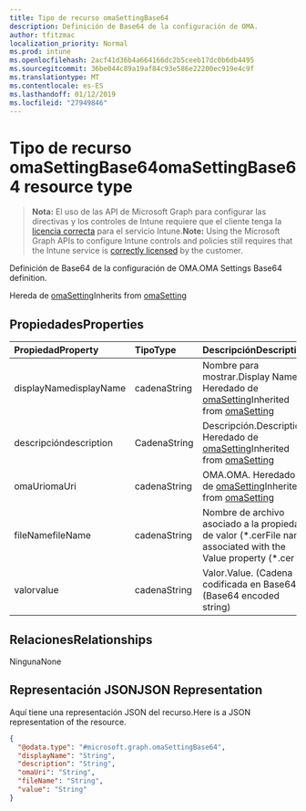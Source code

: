 ```yaml
---
title: Tipo de recurso omaSettingBase64
description: Definición de Base64 de la configuración de OMA.
author: tfitzmac
localization_priority: Normal
ms.prod: intune
ms.openlocfilehash: 2acf41d36b4a664166dc2b5ceeb17dc0b6db4495
ms.sourcegitcommit: 36be044c89a19af84c93e586e22200ec919e4c9f
ms.translationtype: MT
ms.contentlocale: es-ES
ms.lasthandoff: 01/12/2019
ms.locfileid: "27949846"
---
```

# <a name="omasettingbase64-resource-type"></a><span data-ttu-id="8c9e2-103">Tipo de recurso omaSettingBase64</span><span class="sxs-lookup"><span data-stu-id="8c9e2-103">omaSettingBase64 resource type</span></span>

> <span data-ttu-id="8c9e2-104">**Nota:** El uso de las API de Microsoft Graph para configurar las directivas y los controles de Intune requiere que el cliente tenga la [licencia correcta](https://go.microsoft.com/fwlink/?linkid=839381) para el servicio Intune.</span><span class="sxs-lookup"><span data-stu-id="8c9e2-104">**Note:** Using the Microsoft Graph APIs to configure Intune controls and policies still requires that the Intune service is [correctly licensed](https://go.microsoft.com/fwlink/?linkid=839381) by the customer.</span></span>

<span data-ttu-id="8c9e2-105">Definición de Base64 de la configuración de OMA.</span><span class="sxs-lookup"><span data-stu-id="8c9e2-105">OMA Settings Base64 definition.</span></span>

<span data-ttu-id="8c9e2-106">Hereda de [omaSetting](../resources/intune-deviceconfig-omasetting.md)</span><span class="sxs-lookup"><span data-stu-id="8c9e2-106">Inherits from [omaSetting](../resources/intune-deviceconfig-omasetting.md)</span></span>

## <a name="properties"></a><span data-ttu-id="8c9e2-107">Propiedades</span><span class="sxs-lookup"><span data-stu-id="8c9e2-107">Properties</span></span>
|<span data-ttu-id="8c9e2-108">Propiedad</span><span class="sxs-lookup"><span data-stu-id="8c9e2-108">Property</span></span>|<span data-ttu-id="8c9e2-109">Tipo</span><span class="sxs-lookup"><span data-stu-id="8c9e2-109">Type</span></span>|<span data-ttu-id="8c9e2-110">Descripción</span><span class="sxs-lookup"><span data-stu-id="8c9e2-110">Description</span></span>|
|:---|:---|:---|
|<span data-ttu-id="8c9e2-111">displayName</span><span class="sxs-lookup"><span data-stu-id="8c9e2-111">displayName</span></span>|<span data-ttu-id="8c9e2-112">cadena</span><span class="sxs-lookup"><span data-stu-id="8c9e2-112">String</span></span>|<span data-ttu-id="8c9e2-113">Nombre para mostrar.</span><span class="sxs-lookup"><span data-stu-id="8c9e2-113">Display Name.</span></span> <span data-ttu-id="8c9e2-114">Heredado de [omaSetting](../resources/intune-deviceconfig-omasetting.md)</span><span class="sxs-lookup"><span data-stu-id="8c9e2-114">Inherited from [omaSetting](../resources/intune-deviceconfig-omasetting.md)</span></span>|
|<span data-ttu-id="8c9e2-115">descripción</span><span class="sxs-lookup"><span data-stu-id="8c9e2-115">description</span></span>|<span data-ttu-id="8c9e2-116">Cadena</span><span class="sxs-lookup"><span data-stu-id="8c9e2-116">String</span></span>|<span data-ttu-id="8c9e2-117">Descripción.</span><span class="sxs-lookup"><span data-stu-id="8c9e2-117">Description.</span></span> <span data-ttu-id="8c9e2-118">Heredado de [omaSetting](../resources/intune-deviceconfig-omasetting.md)</span><span class="sxs-lookup"><span data-stu-id="8c9e2-118">Inherited from [omaSetting](../resources/intune-deviceconfig-omasetting.md)</span></span>|
|<span data-ttu-id="8c9e2-119">omaUri</span><span class="sxs-lookup"><span data-stu-id="8c9e2-119">omaUri</span></span>|<span data-ttu-id="8c9e2-120">cadena</span><span class="sxs-lookup"><span data-stu-id="8c9e2-120">String</span></span>|<span data-ttu-id="8c9e2-121">OMA.</span><span class="sxs-lookup"><span data-stu-id="8c9e2-121">OMA.</span></span> <span data-ttu-id="8c9e2-122">Heredado de [omaSetting](../resources/intune-deviceconfig-omasetting.md)</span><span class="sxs-lookup"><span data-stu-id="8c9e2-122">Inherited from [omaSetting](../resources/intune-deviceconfig-omasetting.md)</span></span>|
|<span data-ttu-id="8c9e2-123">fileName</span><span class="sxs-lookup"><span data-stu-id="8c9e2-123">fileName</span></span>|<span data-ttu-id="8c9e2-124">cadena</span><span class="sxs-lookup"><span data-stu-id="8c9e2-124">String</span></span>|<span data-ttu-id="8c9e2-125">Nombre de archivo asociado a la propiedad de valor (\*.cer</span><span class="sxs-lookup"><span data-stu-id="8c9e2-125">File name associated with the Value property (\*.cer</span></span> | <span data-ttu-id="8c9e2-126">\*.CRT</span><span class="sxs-lookup"><span data-stu-id="8c9e2-126">\*.crt</span></span> | <span data-ttu-id="8c9e2-127">\*.p7b</span><span class="sxs-lookup"><span data-stu-id="8c9e2-127">\*.p7b</span></span> | <span data-ttu-id="8c9e2-128">\* .bin).</span><span class="sxs-lookup"><span data-stu-id="8c9e2-128">\*.bin).</span></span>|
|<span data-ttu-id="8c9e2-129">valor</span><span class="sxs-lookup"><span data-stu-id="8c9e2-129">value</span></span>|<span data-ttu-id="8c9e2-130">cadena</span><span class="sxs-lookup"><span data-stu-id="8c9e2-130">String</span></span>|<span data-ttu-id="8c9e2-131">Valor.</span><span class="sxs-lookup"><span data-stu-id="8c9e2-131">Value.</span></span> <span data-ttu-id="8c9e2-132">(Cadena codificada en Base64)</span><span class="sxs-lookup"><span data-stu-id="8c9e2-132">(Base64 encoded string)</span></span>|

## <a name="relationships"></a><span data-ttu-id="8c9e2-133">Relaciones</span><span class="sxs-lookup"><span data-stu-id="8c9e2-133">Relationships</span></span>
<span data-ttu-id="8c9e2-134">Ninguna</span><span class="sxs-lookup"><span data-stu-id="8c9e2-134">None</span></span>
## <a name="json-representation"></a><span data-ttu-id="8c9e2-135">Representación JSON</span><span class="sxs-lookup"><span data-stu-id="8c9e2-135">JSON Representation</span></span>
<span data-ttu-id="8c9e2-136">Aquí tiene una representación JSON del recurso.</span><span class="sxs-lookup"><span data-stu-id="8c9e2-136">Here is a JSON representation of the resource.</span></span>
<!-- {
  "blockType": "resource",
  "@odata.type": "microsoft.graph.omaSettingBase64"
}
-->
``` json
{
  "@odata.type": "#microsoft.graph.omaSettingBase64",
  "displayName": "String",
  "description": "String",
  "omaUri": "String",
  "fileName": "String",
  "value": "String"
}
```



